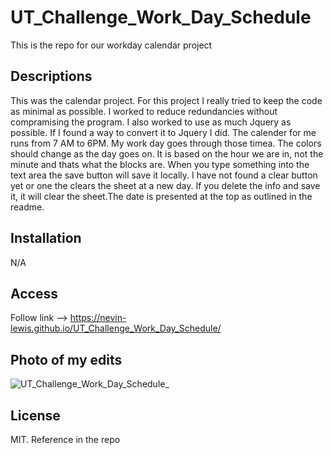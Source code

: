 # UT_Challenge_Work_Day_Schedule
This is the repo for our workday calendar project

## Descriptions
This was the calendar project. For this project I really tried to keep the code as minimal as possible. I worked to reduce redundancies without compramising the program. I also worked to use as much Jquery as possible. If I found a way to convert it to Jquery I did. The calender for me runs from 7 AM to 6PM. My work day goes through those timea. The colors should change as the day goes on. It is based on the hour we are in, not the minute and thats what the blocks are. When you type something into the text area the save button will save it locally. I have not found a clear button yet or one the clears the sheet at a new day. If you delete the info and save it, it will clear the sheet.The date is presented at the top as outlined in the readme. 

## Installation
N/A

## Access
Follow link --> https://nevin-lewis.github.io/UT_Challenge_Work_Day_Schedule/
## Photo of my edits

![UT_Challenge_Work_Day_Schedule_](https://user-images.githubusercontent.com/64855834/196079271-fdfa01d9-fde5-400b-9a6b-d8a36e6cbd99.png)



## License 
MIT. Reference in the repo
